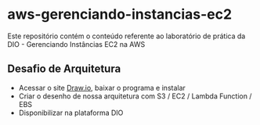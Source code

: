 # aws-gerenciando-instancias-ec2
Este repositório contém o conteúdo referente ao laboratório de prática da DIO - Gerenciando Instâncias EC2 na AWS

## Desafio de Arquitetura
- Acessar o site [Draw.io](https://www.drawio.com/), baixar o programa e instalar
- Criar o desenho de nossa arquitetura com S3 / EC2 / Lambda Function / EBS
- Disponibilizar na plataforma DIO
